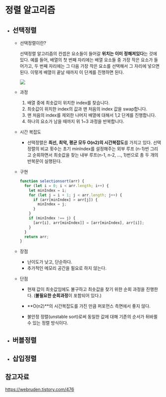 # 정렬 알고리즘

- ## 선택정렬

  - 선택정렬이란?

    선택정렬 알고리즘의 컨셉은 요소들이 들어갈 **위치는 이미 정해져있다**는 것에 있다.
    예를 들어, 배열의 첫 번째 자리에는 배열 요소들 중 가장 작은 요소가 들어가고, 두 번째 자리에는 그 다음 가장 작은 요소를 선택해서 그 자리에 넣으면 된다. 이렇게 배열이 끝날 때까지 이 단계를 진행하면 된다.

    <img src="https://blog.kakaocdn.net/dn/6J99x/btqNwweqt1i/lHSxkH0KybIjdbVnrhCqJ1/img.gif">

  - 과정

    1. 배열 중에 최솟값이 위치한 index를 찾습니다.
    2. 최솟값이 위치한 index의 값과 맨 처음의 index 값을 swap합니다.
    3. 맨 처음의 index를 제외한 나머지 배열에 대해서 1,2 단계를 진행합니다.
    4. 하나의 요소가 남을 때까지 위 1~3 과정을 반복합니다.

  - 시간 복잡도

    - 선택정렬은 **최선, 최악, 평균 모두 O(n2)의 시간복잡도**를 가지고 있다. 선택정렬의 비교 횟수는 초기 minIndex를 설정해주는 외부 루프 (n-1)번 그리고 순회하면서 최솟값을 찾는 내부 루프(n-1, n-2, ..., 1)번으로 총 두 개의 반복문이 실행된다.

  - 구현

    ```js
    function selectionsort(arr) {
      for (let i = 0; i < arr.length; i++) {
        let minIndex = i;
        for (let j = i + 1; j < arr.length; j++) {
          if (arr[minIndex] > arr[j]) {
            minIndex = j;
          }
        }
        if (minIndex !== j) {
          [arr[i], arr[minIndex]] = [arr[minIndex], arr[i]];
        }
      }
      return arr;
    }
    ```

  - 장점

    - 난이도가 낮고, 단순하다.
    - 추가적인 메모리 공간을 필요로 하지 않는다.

  - 단점

    - 현재 값이 최솟값임에도 불구하고 최솟값을 찾기 위한 순회 과정을 진행한다. (**불필요한 순회과정**이 포함되어 있다.)

    - **O(n2)**의 시간복잡도를 가진 만큼 퍼포먼스 측면에서 좋지 않다.

    - 불안정 정렬(unstable sort)로써 동일한 값에 대해 기존의 순서가 뒤바뀔 수 있는 정렬 방식이다.

- ## 버블정렬
- ## 삽입정렬

## 참고자료

https://webruden.tistory.com/476
